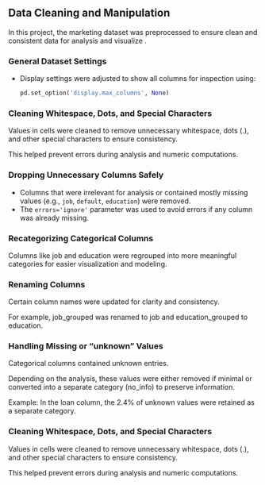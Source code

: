 ## Data Cleaning and Manipulation

In this project, the marketing dataset was preprocessed to ensure clean and consistent data for analysis and visualize . 

###  General Dataset Settings
- Display settings were adjusted to show all columns for inspection using:
  ```python
  pd.set_option('display.max_columns', None)

###  Cleaning Whitespace, Dots, and Special Characters

Values in cells were cleaned to remove unnecessary whitespace, dots (.), and other special characters to ensure consistency.

This helped prevent errors during analysis and numeric computations.

###  Dropping Unnecessary Columns Safely
- Columns that were irrelevant for analysis or contained mostly missing values (e.g., `job`, `default`, `education`) were removed.  
- The `errors='ignore'` parameter was used to avoid errors if any column was already missing.

###  Recategorizing Categorical Columns

Columns like job and education were regrouped into more meaningful categories for easier visualization and modeling.

###  Renaming Columns

Certain column names were updated for clarity and consistency.

For example, job_grouped was renamed to job and education_grouped to education.

###  Handling Missing or “unknown” Values

Categorical columns contained unknown entries.

Depending on the analysis, these values were either removed if minimal or converted into a separate category (no_info) to preserve information.

Example: In the loan column, the 2.4% of unknown values were retained as a separate category.

###  Cleaning Whitespace, Dots, and Special Characters

Values in cells were cleaned to remove unnecessary whitespace, dots (.), and other special characters to ensure consistency.

This helped prevent errors during analysis and numeric computations.
